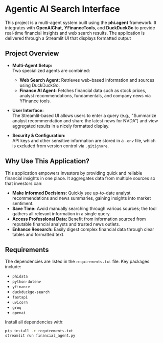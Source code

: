# Agentic AI Search Interface

This project is a multi-agent system built using the **phi.agent** framework. It integrates with **OpenAIChat**, **YFinanceTools**, and **DuckDuckGo** to provide real-time financial insights and web search results. The application is delivered through a Streamlit UI that displays formatted output

## Project Overview

- **Multi-Agent Setup:**  
  Two specialized agents are combined:
  - **Web Search Agent:** Retrieves web-based information and sources using DuckDuckGo.
  - **Finance AI Agent:** Fetches financial data such as stock prices, analyst recommendations, fundamentals, and company news via YFinance tools.

- **User Interface:**  
  The Streamlit-based UI allows users to enter a query (e.g., "Summarize analyst recommendation and share the latest news for NVDA") and view aggregated results in a nicely formatted display. 

- **Security & Configuration:**  
  API keys and other sensitive information are stored in a `.env` file, which is excluded from version control via `.gitignore`.

## Why Use This Application?

This application empowers investors by providing quick and reliable financial insights in one place. It aggregates data from multiple sources so that investors can:
- **Make Informed Decisions:** Quickly see up-to-date analyst recommendations and news summaries, gaining insights into market sentiment.
- **Save Time:** Avoid manually searching through various sources; the tool gathers all relevant information in a single query.
- **Access Professional Data:** Benefit from information sourced from reputable financial analysts and trusted news outlets.
- **Enhance Research:** Easily digest complex financial data through clear tables and formatted text.

## Requirements

The dependencies are listed in the `requirements.txt` file. Key packages include:
- `phidata`
- `python-dotenv`
- `yfinance`
- `duckduckgo-search`
- `fastapi`
- `uvicorn`
- `groq`
- `openai`

Install all dependencies with:

```bash 
pip install -r requirements.txt
streamlit run financial_agent.py



